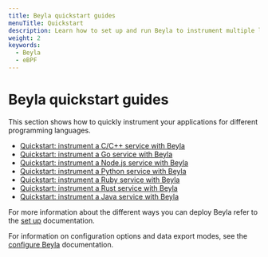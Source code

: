 ```yaml
---
title: Beyla quickstart guides
menuTitle: Quickstart
description: Learn how to set up and run Beyla to instrument multiple languages.
weight: 2
keywords:
  - Beyla
  - eBPF
---
```


# Beyla quickstart guides

This section shows how to quickly instrument your applications for different programming languages.

- [Quickstart: instrument a C/C++ service with Beyla](cpp/)
- [Quickstart: instrument a Go service with Beyla](golang/)
- [Quickstart: instrument a Node.js service with Beyla](nodejs/)
- [Quickstart: instrument a Python service with Beyla](python/)
- [Quickstart: instrument a Ruby service with Beyla](ruby/)
- [Quickstart: instrument a Rust service with Beyla](rust/)
- [Quickstart: instrument a Java service with Beyla](java/)

For more information about the different ways you can deploy Beyla refer to the [set up](../setup/) documentation.

For information on configuration options and data export modes, see the [configure Beyla](../configure/) documentation.
